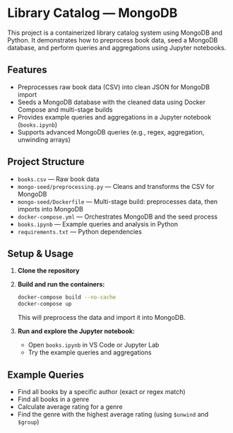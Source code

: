 # Library Catalog — MongoDB

This project is a containerized library catalog system using MongoDB and Python. It demonstrates how to preprocess book data, seed a MongoDB database, and perform queries and aggregations using Jupyter notebooks.

## Features
- Preprocesses raw book data (CSV) into clean JSON for MongoDB import
- Seeds a MongoDB database with the cleaned data using Docker Compose and multi-stage builds
- Provides example queries and aggregations in a Jupyter notebook (`books.ipynb`)
- Supports advanced MongoDB queries (e.g., regex, aggregation, unwinding arrays)

## Project Structure

- `books.csv` — Raw book data
- `mongo-seed/preprocessing.py` — Cleans and transforms the CSV for MongoDB
- `mongo-seed/Dockerfile` — Multi-stage build: preprocesses data, then imports into MongoDB
- `docker-compose.yml` — Orchestrates MongoDB and the seed process
- `books.ipynb` — Example queries and analysis in Python
- `requirements.txt` — Python dependencies

## Setup & Usage

1. **Clone the repository**
2. **Build and run the containers:**
	```sh
	docker-compose build --no-cache
	docker-compose up
	```
	This will preprocess the data and import it into MongoDB.

3. **Run and explore the Jupyter notebook:**
	- Open `books.ipynb` in VS Code or Jupyter Lab
	- Try the example queries and aggregations

## Example Queries

- Find all books by a specific author (exact or regex match)
- Find all books in a genre
- Calculate average rating for a genre
- Find the genre with the highest average rating (using `$unwind` and `$group`)
